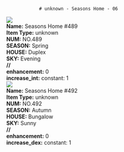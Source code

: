                # unknown - Seasons Home - 06
<div class="item_thumbnail">
<img loading="lazy" src="https://assets.mainnet.mintgarden.io/thumbnails/a13055a5149284c3833593d6292c30b464b1c233d60ea2af16a32833fd980c4a.webp"><br/>
<div><strong>Name:</strong> Seasons Home #489</div>
<div><strong>Item Type:</strong> unknown</div>
<div><strong>NUM:</strong> NO.489</div>
<div><strong>SEASON:</strong> Spring</div>
<div><strong>HOUSE:</strong> Duplex</div>
<div><strong>SKY:</strong> Evening</div>
<div><strong>//</strong></div><div><strong>enhancement:</strong> 0</div>
<div><strong>increase_int:</strong> constant: 1</div>
</div>
<div class="item_thumbnail">
<img loading="lazy" src="https://assets.mainnet.mintgarden.io/thumbnails/cc670a8a5ce13124defe52d0062e27a408edbaa9fb83f85ade59a9c38667dc46.webp"><br/>
<div><strong>Name:</strong> Seasons Home #492</div>
<div><strong>Item Type:</strong> unknown</div>
<div><strong>NUM:</strong> NO.492</div>
<div><strong>SEASON:</strong> Autumn</div>
<div><strong>HOUSE:</strong> Bungalow</div>
<div><strong>SKY:</strong> Sunny</div>
<div><strong>//</strong></div><div><strong>enhancement:</strong> 0</div>
<div><strong>increase_dex:</strong> constant: 1</div>
</div>

